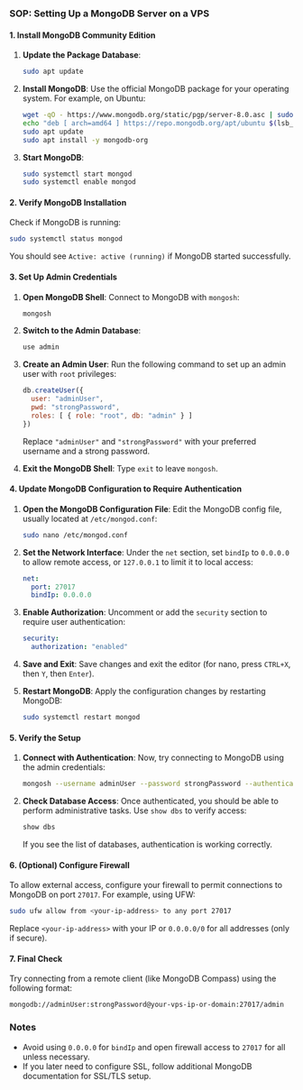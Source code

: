 ### **SOP: Setting Up a MongoDB Server on a VPS**

#### **1. Install MongoDB Community Edition**

1. **Update the Package Database**:
   ```bash
   sudo apt update
   ```

2. **Install MongoDB**:
   Use the official MongoDB package for your operating system. For example, on Ubuntu:

   ```bash
   wget -qO - https://www.mongodb.org/static/pgp/server-8.0.asc | sudo apt-key add -
   echo "deb [ arch=amd64 ] https://repo.mongodb.org/apt/ubuntu $(lsb_release -cs)/mongodb-org/8.0 multiverse" | sudo tee /etc/apt/sources.list.d/mongodb-org-8.0.list
   sudo apt update
   sudo apt install -y mongodb-org
   ```

3. **Start MongoDB**:
   ```bash
   sudo systemctl start mongod
   sudo systemctl enable mongod
   ```

#### **2. Verify MongoDB Installation**

Check if MongoDB is running:

```bash
sudo systemctl status mongod
```

You should see `Active: active (running)` if MongoDB started successfully.

#### **3. Set Up Admin Credentials**

1. **Open MongoDB Shell**:
   Connect to MongoDB with `mongosh`:

   ```bash
   mongosh
   ```

2. **Switch to the Admin Database**:
   ```javascript
   use admin
   ```

3. **Create an Admin User**:
   Run the following command to set up an admin user with `root` privileges:

   ```javascript
   db.createUser({
     user: "adminUser",
     pwd: "strongPassword",
     roles: [ { role: "root", db: "admin" } ]
   })
   ```

   Replace `"adminUser"` and `"strongPassword"` with your preferred username and a strong password.

4. **Exit the MongoDB Shell**:
   Type `exit` to leave `mongosh`.

#### **4. Update MongoDB Configuration to Require Authentication**

1. **Open the MongoDB Configuration File**:
   Edit the MongoDB config file, usually located at `/etc/mongod.conf`:

   ```bash
   sudo nano /etc/mongod.conf
   ```

2. **Set the Network Interface**:
   Under the `net` section, set `bindIp` to `0.0.0.0` to allow remote access, or `127.0.0.1` to limit it to local access:

   ```yaml
   net:
     port: 27017
     bindIp: 0.0.0.0
   ```

3. **Enable Authorization**:
   Uncomment or add the `security` section to require user authentication:

   ```yaml
   security:
     authorization: "enabled"
   ```

4. **Save and Exit**:
   Save changes and exit the editor (for nano, press `CTRL+X`, then `Y`, then `Enter`).

5. **Restart MongoDB**:
   Apply the configuration changes by restarting MongoDB:

   ```bash
   sudo systemctl restart mongod
   ```

#### **5. Verify the Setup**

1. **Connect with Authentication**:
   Now, try connecting to MongoDB using the admin credentials:

   ```bash
   mongosh --username adminUser --password strongPassword --authenticationDatabase admin
   ```

2. **Check Database Access**:
   Once authenticated, you should be able to perform administrative tasks. Use `show dbs` to verify access:

   ```javascript
   show dbs
   ```

   If you see the list of databases, authentication is working correctly.

#### **6. (Optional) Configure Firewall**

To allow external access, configure your firewall to permit connections to MongoDB on port `27017`. For example, using UFW:

```bash
sudo ufw allow from <your-ip-address> to any port 27017
```

Replace `<your-ip-address>` with your IP or `0.0.0.0/0` for all addresses (only if secure).

#### **7. Final Check**

Try connecting from a remote client (like MongoDB Compass) using the following format:

```plaintext
mongodb://adminUser:strongPassword@your-vps-ip-or-domain:27017/admin
```

### **Notes**
- Avoid using `0.0.0.0` for `bindIp` and open firewall access to `27017` for all unless necessary.
- If you later need to configure SSL, follow additional MongoDB documentation for SSL/TLS setup.
